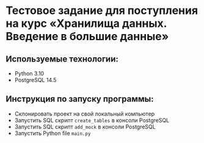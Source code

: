 # Тестовое задание для поступления на курс «Хранилища данных. Введение в большие данные»

## Используемые технологии:
- Python 3.10
- PostgreSQL 14.5

## Инструкция по запуску программы:
- Склонировать проект на свой локальный компьютер
- Запустить SQL скрипт `create_tables` в консоли PostgreSQL
- Запустить SQL скрипт `add_mock` в консоли PostgreSQL
- Запустить Python file `main.py`